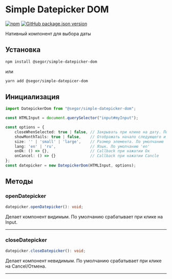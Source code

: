# Simple Datepicker DOM

[![npm](https://img.shields.io/npm/v/@segor/simple-datepicker?label=npm)](https://www.npmjs.com/package/@segor/simple-datepicker-dom) [![GitHub package.json version](https://img.shields.io/github/package-json/v/Sviridov-e/simple-datepicker-core?color=green&label=github)](https://github.com/Sviridov-E/simple-datepicker-dom)

Нативный компонент для выбора даты
## Установка
```bash
npm install @segor/simple-datepicker-dom
```
или
```bash
yarn add @segor/simple-datepicer-dom
```
## Инициализация 
```ts
import DatepickerDom from "@segor/simple-datepicker-dom";

const HTMLInput = document.querySelector("input#myInput");

const options = {
    closeWhenSelected: true | false, // Закрывать при клике на дату. По умолчанию false
    showMonthTails: true | false,    // Отображать начало следующего и конец предыдущего месяца. По умолчанию true
    size: '' | 'small' | 'large',    // Размер элемента. По умолчанию ''
    lang: 'en' | 'ru',               // Язык. По умолчанию 'en'
    onOk: () => {},                  // Callback при нажатии Ок
    onCancel: () => {}               // Callback при нажатии Cancle
};
const datepicker = new DatepickerDom(HTMLInput, options);
```
## Методы

### openDatepicker
```ts
datepicker.openDatepicker(): void;
```
Делает компонент видимым. По умолчанию срабатывает при клике на Input.

---
### closeDatepicker
```ts
datepicker.closeDatepicker(): void;
```
Делает компонент невидимым. По умолчанию срабатывает при клике на Cancel/Отмена.

---
